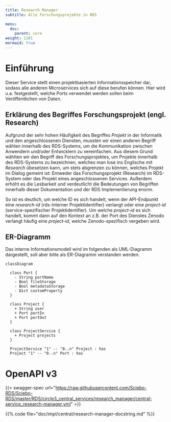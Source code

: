 ```yaml
---
title: Research Manager
subtitle: Alle Forschungsprojekte in RDS

menu:
  doc:
    parent: core
weight: 1101
mermaid: true
---
```


# Einführung

Dieser Service stellt einen projektbasierten Informationsspeicher dar, sodass alle anderen Microservices sich auf diese berufen können. Hier wird u.a. festgestellt, welche Ports verwendet werden sollen beim Veröffentlichen von Daten.

## Erklärung des Begriffes Forschungsprojekt (engl. Research)

Aufgrund der sehr hohen Häufigkeit des Begriffes *Projekt* in der Informatik und den angeschlossenen Diensten, mussten wir einen anderen Begriff wählen innerhalb des RDS-Systems, um die Kommunikation zwischen Anwendern und/oder Entwicklern zu vereinfachen. Aus diesem Grund wählten wir den Begriff des Forschungsprojektes, um Projekte innerhalb des RDS-Systems zu bezeichnen, welches man lose ins Englische mit *Research* übesetzen kann, um stets abgrenzen zu können, welches Projekt im Dialog gemeint ist: Entweder das Forschungsprojekt (Research) im RDS-System oder das Projekt eines angeschlossenen Services. Außerdem erhöht es die Lesbarkeit und verdeutlicht die Bedeutungen von Begriffen innerhalb dieser Dokumentation und der RDS Implementierung enorm.

So ist es deutlich, um welche ID es sich handelt, wenn der API-Endpunkt eine *research-id* (rds-interner Projektidentifier) verlangt oder eine *project-id* (service-spezifischer Projektidentifier). Um welche *project-id* es sich handelt, kommt dann auf den Kontext an z.B. der Port des Dienstes Zenodo verlangt häufig eine *project-id*, welche Zenodo-spezifisch vergeben wird.


## ER-Diagramm

Das interne Informationsmodell wird im folgenden als UML-Diagramm dargestellt, soll aber bitte als ER-Diagramm verstanden werden.

```mermaid
classDiagram

  class Port {
    - String portName
    - Bool fileStorage
    - Bool metadataStorage
    - Dict customProperty
  }

  class Project {
    + String user
    + Port portIn
    + Port portOut
  }

  class ProjectService {
    + Project projects
  }

  ProjectService "1" -- "0..n" Project : has
  Project "1" -- "0..n" Port : has
```

# OpenAPI v3

{{< swagger-spec url="https://raw.githubusercontent.com/Sciebo-RDS/Sciebo-RDS/master/RDS/circle3_central_services/research_manager/central-service_research-manager.yml"  >}}

{{% code file="doc/impl/central/research-manager-docstring.md" %}}
